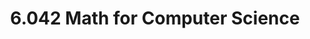 ---
title: "6.042 Math for Computer Science"
rating: "★★★★☆"
units: "12"
number: "6.042"
course-name: "Math for Computer Science"
semester: "Sophomore Fall - 2014"
---